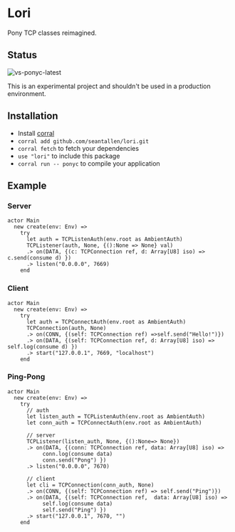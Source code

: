 # Lori

Pony TCP classes reimagined.

## Status

![vs-ponyc-latest](https://github.com/seantallen/lori/workflows/vs-ponyc-latest/badge.svg)

This is an experimental project and shouldn't be used in a production environment.

## Installation

* Install [corral](https://github.com/ponylang/corral)
* `corral add github.com/seantallen/lori.git`
* `corral fetch` to fetch your dependencies
* `use "lori"` to include this package
* `corral run -- ponyc` to compile your application

## Example

### Server
```pony
actor Main
  new create(env: Env) =>
    try
      let auth = TCPListenAuth(env.root as AmbientAuth)
      TCPListener(auth, None, {():None => None} val)
      .> on(DATA, {(c: TCPConnection ref, d: Array[U8] iso) => c.send(consume d) })
      .> listen("0.0.0.0", 7669)
    end
```

### Client
```pony
actor Main
  new create(env: Env) =>
    try
      let auth = TCPConnectAuth(env.root as AmbientAuth)
      TCPConnection(auth, None)
      .> on(CONN, {(self: TCPConnection ref) =>self.send("Hello!")})
      .> on(DATA, {(self: TCPConnection ref, d: Array[U8] iso) => self.log(consume d) })
      .> start("127.0.0.1", 7669, "localhost")
    end
```

### Ping-Pong
```pony
actor Main
  new create(env: Env) =>
    try
      // auth
      let listen_auth = TCPListenAuth(env.root as AmbientAuth)
      let conn_auth = TCPConnectAuth(env.root as AmbientAuth)

      // server
      TCPListener(listen_auth, None, {():None=> None})
      .> on(DATA, {(conn: TCPConnection ref, data: Array[U8] iso) =>
           conn.log(consume data)
           conn.send("Pong") })
      .> listen("0.0.0.0", 7670)

      // client
      let cli = TCPConnection(conn_auth, None)
      .> on(CONN, {(self: TCPConnection ref) => self.send("Ping")})
      .> on(DATA, {(self: TCPConnection ref,  data: Array[U8] iso) =>
           self.log(consume data)
           self.send("Ping") })
      .> start("127.0.0.1", 7670, "")
    end
```
